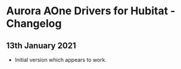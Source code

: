 # Aurora AOne Drivers for Hubitat -  Changelog

## 13th January 2021

- Initial version which appears to work.